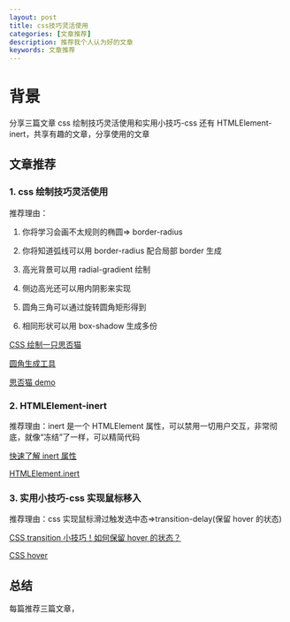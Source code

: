 ```yaml
---
layout: post
title: css技巧灵活使用
categories: [文章推荐]
description: 推荐我个人认为好的文章
keywords: 文章推荐
---
```


# 背景
分享三篇文章 css 绘制技巧灵活使用和实用小技巧-css 还有 HTMLElement-inert，共享有趣的文章，分享使用的文章

## 文章推荐

### 1. css 绘制技巧灵活使用

推荐理由：

1. 你将学习会画不太规则的椭圆=> border-radius

2. 你将知道弧线可以用 border-radius 配合局部 border 生成

3. 高光背景可以用 radial-gradient 绘制

4. 侧边高光还可以用内阴影来实现

5. 圆角三角可以通过旋转圆角矩形得到

6. 相同形状可以用 box-shadow 生成多份

[CSS 绘制一只思否猫](https://mp.weixin.qq.com/s/kjEnPlvOAyMqpyjgKL2ypw)

[圆角生成工具](https://9elements.github.io/fancy-border-radius)

[思否猫 demo](https://runjs.work/projects/a47d1c2f1ba44b99)

### 2. HTMLElement-inert

推荐理由：inert 是一个 HTMLElement 属性，可以禁用一切用户交互，非常彻底，就像“冻结”了一样，可以精简代码

[快速了解 inert 属性](https://mp.weixin.qq.com/s/VfIo7A1CDNd2iSI_3p_rWA)

[HTMLElement.inert](https://developer.mozilla.org/en-US/docs/Web/API/HTMLElement/inert)

### 3. 实用小技巧-css 实现鼠标移入

推荐理由：css 实现鼠标滑过触发选中态=>transition-delay(保留 hover 的状态)

[CSS transition 小技巧！如何保留 hover 的状态？](https://mp.weixin.qq.com/s/CIBOH-BQRMW1LKzm_iv-sQ)

[CSS hover](https://runjs.work/projects/9d4fe075f4504274)

## 总结

每篇推荐三篇文章，
